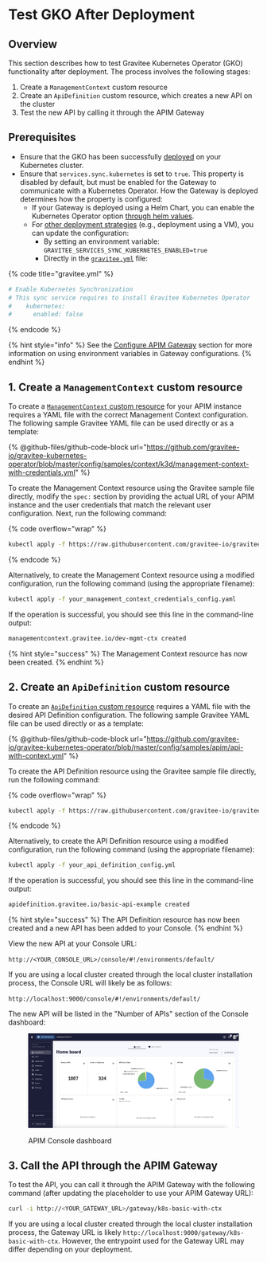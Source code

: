 # Test GKO After Deployment

## Overview

This section describes how to test Gravitee Kubernetes Operator (GKO) functionality after deployment. The process involves the following stages:

1. Create a `ManagementContext` custom resource
2. Create an `ApiDefinition` custom resource, which creates a new API on the cluster
3. Test the new API by calling it through the APIM Gateway

## Prerequisites

* Ensure that the GKO has been successfully [deployed](../../getting-started/install-and-upgrade-guides/install-on-kubernetes/architecture-overview.md) on your Kubernetes cluster.
* Ensure that `services.sync.kubernetes` is set to `true`. This property is disabled by default, but must be enabled for the Gateway to communicate with a Kubernetes Operator. How the Gateway is deployed determines how the property is configured:
  * If your Gateway is deployed using a Helm Chart, you can enable the Kubernetes Operator option [through helm values](../../getting-started/install-and-upgrade-guides/install-on-kubernetes/apim-helm-install-and-configuration.md#gravitee-gateway).
  * For [other deployment strategies](../../getting-started/install-and-upgrade-guides/) (e.g., deployment using a VM), you can update the configuration:
    * By setting an environment variable: `GRAVITEE_SERVICES_SYNC_KUBERNETES_ENABLED=true`
    * Directly in the [`gravitee.yml`](https://github.com/gravitee-io/gravitee-api-management/blob/master/gravitee-apim-gateway/gravitee-apim-gateway-standalone/gravitee-apim-gateway-standalone-distribution/src/main/resources/config/gravitee.yml#L264) file:

{% code title="gravitee.yml" %}
```yaml
# Enable Kubernetes Synchronization
# This sync service requires to install Gravitee Kubernetes Operator
#    kubernetes:
#      enabled: false
```
{% endcode %}

{% hint style="info" %}
See the [Configure APIM Gateway](../../getting-started/configuration/apim-gateway/) section for more information on using environment variables in Gateway configurations.
{% endhint %}

## 1. Create a `ManagementContext` custom resource

To create a [`ManagementContext` custom resource](custom-resource-definitions/managementcontext.md) for your APIM instance requires a YAML file with the correct Management Context configuration. The following sample Gravitee YAML file can be used directly or as a template:

{% @github-files/github-code-block url="https://github.com/gravitee-io/gravitee-kubernetes-operator/blob/master/config/samples/context/k3d/management-context-with-credentials.yml" %}

To create the Management Context resource using the Gravitee sample file directly, modify the `spec:` section by providing the actual URL of your APIM instance and the user credentials that match the relevant user configuration. Next, run the following command:

{% code overflow="wrap" %}
```sh
kubectl apply -f https://raw.githubusercontent.com/gravitee-io/gravitee-kubernetes-operator/master/config/samples/context/k3d/management-context-with-credentials.yml
```
{% endcode %}

Alternatively, to create the Management Context resource using a modified configuration, run the following command (using the appropriate filename):

```sh
kubectl apply -f your_management_context_credentials_config.yaml
```

If the operation is successful, you should see this line in the command-line output:

```sh
managementcontext.gravitee.io/dev-mgmt-ctx created
```

{% hint style="success" %}
The Management Context resource has now been created.
{% endhint %}

## 2. Create an `ApiDefinition` custom resource

To create an [`ApiDefinition` custom resource](custom-resource-definitions/apidefinition.md) requires a YAML file with the desired API Definition configuration. The following sample Gravitee YAML file can be used directly or as a template:

{% @github-files/github-code-block url="https://github.com/gravitee-io/gravitee-kubernetes-operator/blob/master/config/samples/apim/api-with-context.yml" %}

To create the API Definition resource using the Gravitee sample file directly, run the following command:

{% code overflow="wrap" %}
```sh
kubectl apply -f https://raw.githubusercontent.com/gravitee-io/gravitee-kubernetes-operator/master/config/samples/apim/api-with-context.yml
```
{% endcode %}

Alternatively, to create the API Definition resource using a modified configuration, run the following command (using the appropriate filename):

```sh
kubectl apply -f your_api_definition_config.yml
```

If the operation is successful, you should see this line in the command-line output:

```sh
apidefinition.gravitee.io/basic-api-example created
```

{% hint style="success" %}
The API Definition resource has now been created and a new API has been added to your Console.
{% endhint %}

View the new API at your Console URL:

`http://<YOUR_CONSOLE_URL>/console/#!/environments/default/`

If you are using a local cluster created through the local cluster installation process, the Console URL will likely be as follows:

`http://localhost:9000/console/#!/environments/default/`

The new API will be listed in the "Number of APIs" section of the Console dashboard:

<figure><img src="../../.gitbook/assets/Screenshot 2023-07-06 at 9.19.26 PM.png" alt=""><figcaption><p>APIM Console dashboard</p></figcaption></figure>

## 3. Call the API through the APIM Gateway

To test the API, you can call it through the APIM Gateway with the following command (after updating the placeholder to use your APIM Gateway URL):

```sh
curl -i http://<YOUR_GATEWAY_URL>/gateway/k8s-basic-with-ctx
```

If you are using a local cluster created through the local cluster installation process, the Gateway URL is likely `http://localhost:9000/gateway/k8s-basic-with-ctx`. However, the entrypoint used for the Gateway URL may differ depending on your deployment.
